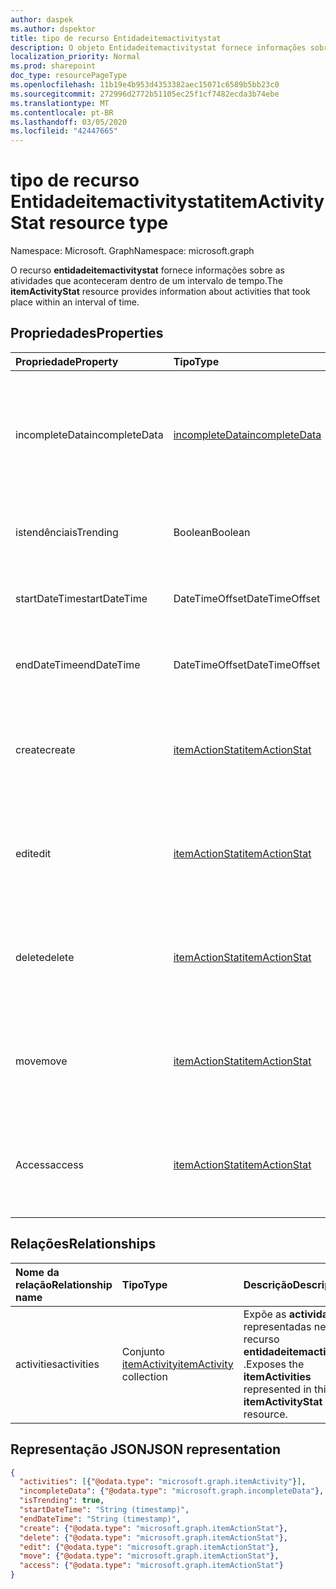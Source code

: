 ```yaml
---
author: daspek
ms.author: dspektor
title: tipo de recurso Entidadeitemactivitystat
description: O objeto Entidadeitemactivitystat fornece informações sobre as atividades que ocorreram em um item.
localization_priority: Normal
ms.prod: sharepoint
doc_type: resourcePageType
ms.openlocfilehash: 11b19e4b953d4353382aec15071c6589b5bb23c0
ms.sourcegitcommit: 272996d2772b51105ec25f1cf7482ecda3b74ebe
ms.translationtype: MT
ms.contentlocale: pt-BR
ms.lasthandoff: 03/05/2020
ms.locfileid: "42447665"
---
```

# <a name="itemactivitystat-resource-type"></a><span data-ttu-id="0d9f8-103">tipo de recurso Entidadeitemactivitystat</span><span class="sxs-lookup"><span data-stu-id="0d9f8-103">itemActivityStat resource type</span></span>

<span data-ttu-id="0d9f8-104">Namespace: Microsoft. Graph</span><span class="sxs-lookup"><span data-stu-id="0d9f8-104">Namespace: microsoft.graph</span></span>

<span data-ttu-id="0d9f8-105">O recurso **entidadeitemactivitystat** fornece informações sobre as atividades que aconteceram dentro de um intervalo de tempo.</span><span class="sxs-lookup"><span data-stu-id="0d9f8-105">The **itemActivityStat** resource provides information about activities that took place within an interval of time.</span></span>

## <a name="properties"></a><span data-ttu-id="0d9f8-106">Propriedades</span><span class="sxs-lookup"><span data-stu-id="0d9f8-106">Properties</span></span>

| <span data-ttu-id="0d9f8-107">Propriedade</span><span class="sxs-lookup"><span data-stu-id="0d9f8-107">Property</span></span>         | <span data-ttu-id="0d9f8-108">Tipo</span><span class="sxs-lookup"><span data-stu-id="0d9f8-108">Type</span></span>                    | <span data-ttu-id="0d9f8-109">Descrição</span><span class="sxs-lookup"><span data-stu-id="0d9f8-109">Description</span></span>
|:-----------------|:------------------------|:----------------------------------------
| <span data-ttu-id="0d9f8-110">incompleteData</span><span class="sxs-lookup"><span data-stu-id="0d9f8-110">incompleteData</span></span>   | <span data-ttu-id="0d9f8-111">[incompleteData][]</span><span class="sxs-lookup"><span data-stu-id="0d9f8-111">[incompleteData][]</span></span>      | <span data-ttu-id="0d9f8-112">Indica que as estatísticas neste intervalo são baseadas em dados incompletos.</span><span class="sxs-lookup"><span data-stu-id="0d9f8-112">Indicates that the statistics in this interval are based on incomplete data.</span></span> <span data-ttu-id="0d9f8-113">Somente leitura.</span><span class="sxs-lookup"><span data-stu-id="0d9f8-113">Read-only.</span></span>
| <span data-ttu-id="0d9f8-114">istendência</span><span class="sxs-lookup"><span data-stu-id="0d9f8-114">isTrending</span></span>       | <span data-ttu-id="0d9f8-115">Boolean</span><span class="sxs-lookup"><span data-stu-id="0d9f8-115">Boolean</span></span>                 | <span data-ttu-id="0d9f8-116">Indica se o item é "Trending".</span><span class="sxs-lookup"><span data-stu-id="0d9f8-116">Indicates whether the item is "trending."</span></span> <span data-ttu-id="0d9f8-117">Somente leitura.</span><span class="sxs-lookup"><span data-stu-id="0d9f8-117">Read-only.</span></span>
| <span data-ttu-id="0d9f8-118">startDateTime</span><span class="sxs-lookup"><span data-stu-id="0d9f8-118">startDateTime</span></span>    | <span data-ttu-id="0d9f8-119">DateTimeOffset</span><span class="sxs-lookup"><span data-stu-id="0d9f8-119">DateTimeOffset</span></span>          | <span data-ttu-id="0d9f8-120">Quando o intervalo é iniciado.</span><span class="sxs-lookup"><span data-stu-id="0d9f8-120">When the interval starts.</span></span> <span data-ttu-id="0d9f8-121">Somente leitura.</span><span class="sxs-lookup"><span data-stu-id="0d9f8-121">Read-only.</span></span>
| <span data-ttu-id="0d9f8-122">endDateTime</span><span class="sxs-lookup"><span data-stu-id="0d9f8-122">endDateTime</span></span>      | <span data-ttu-id="0d9f8-123">DateTimeOffset</span><span class="sxs-lookup"><span data-stu-id="0d9f8-123">DateTimeOffset</span></span>          | <span data-ttu-id="0d9f8-124">Quando o intervalo termina.</span><span class="sxs-lookup"><span data-stu-id="0d9f8-124">When the interval ends.</span></span> <span data-ttu-id="0d9f8-125">Somente leitura.</span><span class="sxs-lookup"><span data-stu-id="0d9f8-125">Read-only.</span></span>
| <span data-ttu-id="0d9f8-126">create</span><span class="sxs-lookup"><span data-stu-id="0d9f8-126">create</span></span>           | <span data-ttu-id="0d9f8-127">[itemActionStat][]</span><span class="sxs-lookup"><span data-stu-id="0d9f8-127">[itemActionStat][]</span></span>      | <span data-ttu-id="0d9f8-128">Estatísticas sobre as ações de **criação** neste intervalo.</span><span class="sxs-lookup"><span data-stu-id="0d9f8-128">Statistics about the **create** actions in this interval.</span></span> <span data-ttu-id="0d9f8-129">Somente leitura.</span><span class="sxs-lookup"><span data-stu-id="0d9f8-129">Read-only.</span></span>
| <span data-ttu-id="0d9f8-130">edit</span><span class="sxs-lookup"><span data-stu-id="0d9f8-130">edit</span></span>             | <span data-ttu-id="0d9f8-131">[itemActionStat][]</span><span class="sxs-lookup"><span data-stu-id="0d9f8-131">[itemActionStat][]</span></span>      | <span data-ttu-id="0d9f8-132">Estatísticas sobre as ações de **edição** neste intervalo.</span><span class="sxs-lookup"><span data-stu-id="0d9f8-132">Statistics about the **edit** actions in this interval.</span></span> <span data-ttu-id="0d9f8-133">Somente leitura.</span><span class="sxs-lookup"><span data-stu-id="0d9f8-133">Read-only.</span></span>
| <span data-ttu-id="0d9f8-134">delete</span><span class="sxs-lookup"><span data-stu-id="0d9f8-134">delete</span></span>           | <span data-ttu-id="0d9f8-135">[itemActionStat][]</span><span class="sxs-lookup"><span data-stu-id="0d9f8-135">[itemActionStat][]</span></span>      | <span data-ttu-id="0d9f8-136">Estatísticas sobre as ações de **exclusão** neste intervalo.</span><span class="sxs-lookup"><span data-stu-id="0d9f8-136">Statistics about the **delete** actions in this interval.</span></span> <span data-ttu-id="0d9f8-137">Somente leitura.</span><span class="sxs-lookup"><span data-stu-id="0d9f8-137">Read-only.</span></span>
| <span data-ttu-id="0d9f8-138">move</span><span class="sxs-lookup"><span data-stu-id="0d9f8-138">move</span></span>             | <span data-ttu-id="0d9f8-139">[itemActionStat][]</span><span class="sxs-lookup"><span data-stu-id="0d9f8-139">[itemActionStat][]</span></span>      | <span data-ttu-id="0d9f8-140">Estatísticas sobre as ações de **movimentação** neste intervalo.</span><span class="sxs-lookup"><span data-stu-id="0d9f8-140">Statistics about the **move** actions in this interval.</span></span> <span data-ttu-id="0d9f8-141">Somente leitura.</span><span class="sxs-lookup"><span data-stu-id="0d9f8-141">Read-only.</span></span>
| <span data-ttu-id="0d9f8-142">Access</span><span class="sxs-lookup"><span data-stu-id="0d9f8-142">access</span></span>           | <span data-ttu-id="0d9f8-143">[itemActionStat][]</span><span class="sxs-lookup"><span data-stu-id="0d9f8-143">[itemActionStat][]</span></span>      | <span data-ttu-id="0d9f8-144">Estatísticas sobre as ações de **acesso** neste intervalo.</span><span class="sxs-lookup"><span data-stu-id="0d9f8-144">Statistics about the **access** actions in this interval.</span></span> <span data-ttu-id="0d9f8-145">Somente leitura.</span><span class="sxs-lookup"><span data-stu-id="0d9f8-145">Read-only.</span></span>

[itemActionStat]: itemactionstat.md
[incompleteData]: incompletedata.md

## <a name="relationships"></a><span data-ttu-id="0d9f8-148">Relações</span><span class="sxs-lookup"><span data-stu-id="0d9f8-148">Relationships</span></span>

| <span data-ttu-id="0d9f8-149">Nome da relação</span><span class="sxs-lookup"><span data-stu-id="0d9f8-149">Relationship name</span></span> | <span data-ttu-id="0d9f8-150">Tipo</span><span class="sxs-lookup"><span data-stu-id="0d9f8-150">Type</span></span>                        | <span data-ttu-id="0d9f8-151">Descrição</span><span class="sxs-lookup"><span data-stu-id="0d9f8-151">Description</span></span>
|:------------------|:----------------------------|:---------------------------
| <span data-ttu-id="0d9f8-152">activities</span><span class="sxs-lookup"><span data-stu-id="0d9f8-152">activities</span></span>        | <span data-ttu-id="0d9f8-153">Conjunto [itemActivity][]</span><span class="sxs-lookup"><span data-stu-id="0d9f8-153">[itemActivity][] collection</span></span> | <span data-ttu-id="0d9f8-154">Expõe as **actividades** representadas neste recurso **entidadeitemactivitystat** .</span><span class="sxs-lookup"><span data-stu-id="0d9f8-154">Exposes the **itemActivities** represented in this **itemActivityStat** resource.</span></span>

[itemActivity]: itemactivity.md

## <a name="json-representation"></a><span data-ttu-id="0d9f8-156">Representação JSON</span><span class="sxs-lookup"><span data-stu-id="0d9f8-156">JSON representation</span></span>

<!-- {
  "blockType": "resource",
  "optionalProperties": [ ],
  "baseType": "microsoft.graph.entity",
  "@type": "microsoft.graph.itemActivityStat",
}-->

```json
{
  "activities": [{"@odata.type": "microsoft.graph.itemActivity"}],
  "incompleteData": {"@odata.type": "microsoft.graph.incompleteData"},
  "isTrending": true,
  "startDateTime": "String (timestamp)",
  "endDateTime": "String (timestamp)",
  "create": {"@odata.type": "microsoft.graph.itemActionStat"},
  "delete": {"@odata.type": "microsoft.graph.itemActionStat"},
  "edit": {"@odata.type": "microsoft.graph.itemActionStat"},
  "move": {"@odata.type": "microsoft.graph.itemActionStat"},
  "access": {"@odata.type": "microsoft.graph.itemActionStat"}
}
```

<!--
{
  "type": "#page.annotation",
  "description": "The ItemActivityStat object provides information about activities that took place on an item.",
  "keywords": "activities,activity,action,analytics",
  "section": "documentation",
  "tocPath": "Resources/ItemActivityStat",
  "suppressions": []
}
-->
